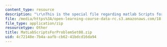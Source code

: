 ```yaml
---
content_type: resource
description: "\r\nThis is the special file regarding matlab Scripts for problem set."
file: /media/https%3A/open-learning-course-data-rc.s3.amazonaws.com/18-311-principles-of-applied-mathematics-spring-2014/4c72148e7b4aaafbcb6241bdcd16da94_MatLabScriptsForProblemSet08.zip
file_type: application/zip
resourcetype: Other
title: MatLabScriptsForProblemSet08.zip
uid: 4c72148e-7b4a-aafb-cb62-41bdcd16da94
---
```

